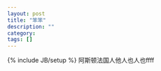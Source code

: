 ```yaml
---
layout: post
title: "笨笨"
description: ""
category: 
tags: []
---
```

{% include JB/setup %}
阿斯顿法国人他人也人也ffff
